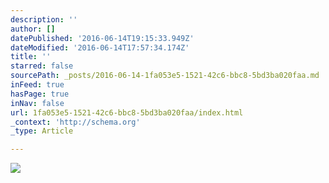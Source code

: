 ```yaml
---
description: ''
author: []
datePublished: '2016-06-14T19:15:33.949Z'
dateModified: '2016-06-14T17:57:34.174Z'
title: ''
starred: false
sourcePath: _posts/2016-06-14-1fa053e5-1521-42c6-bbc8-5bd3ba020faa.md
inFeed: true
hasPage: true
inNav: false
url: 1fa053e5-1521-42c6-bbc8-5bd3ba020faa/index.html
_context: 'http://schema.org'
_type: Article

---
```

![](https://the-grid-user-content.s3-us-west-2.amazonaws.com/e7e454cd-e32b-4a1e-aada-b519139570dc.jpg)